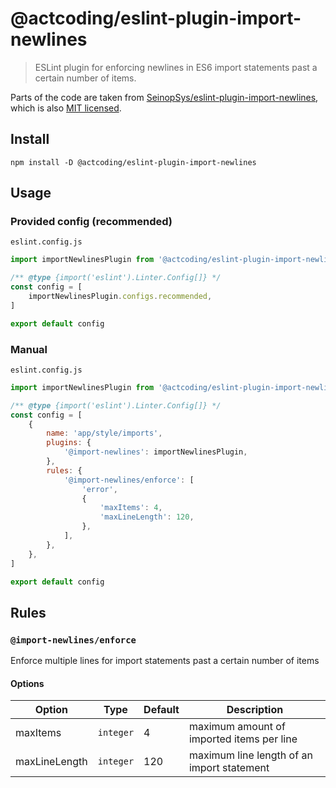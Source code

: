 # @actcoding/eslint-plugin-import-newlines

> ESLint plugin for enforcing newlines in ES6 import statements past a certain number of items.

Parts of the code are taken from [SeinopSys/eslint-plugin-import-newlines](https://github.com/SeinopSys/eslint-plugin-import-newlines), which is also [MIT licensed](https://github.com/SeinopSys/eslint-plugin-import-newlines/blob/main/LICENSE.md).

## Install

```shell
npm install -D @actcoding/eslint-plugin-import-newlines
```

## Usage

### Provided config (recommended)

`eslint.config.js`

```js
import importNewlinesPlugin from '@actcoding/eslint-plugin-import-newlines'

/** @type {import('eslint').Linter.Config[]} */
const config = [
    importNewlinesPlugin.configs.recommended,
]

export default config
```

### Manual

`eslint.config.js`

```js
import importNewlinesPlugin from '@actcoding/eslint-plugin-import-newlines'

/** @type {import('eslint').Linter.Config[]} */
const config = [
    {
        name: 'app/style/imports',
        plugins: {
            '@import-newlines': importNewlinesPlugin,
        },
        rules: {
            '@import-newlines/enforce': [
                'error',
                {
                    'maxItems': 4,
                    'maxLineLength': 120,
                },
            ],
        },
    },
]

export default config
```

## Rules

### `@import-newlines/enforce`

Enforce multiple lines for import statements past a certain number of items

#### Options

| Option | Type | Default | Description |
| --- | --- | --- | --- |
| maxItems | `integer` | 4 | maximum amount of imported items per line |
| maxLineLength | `integer` | 120 | maximum line length of an import statement |
